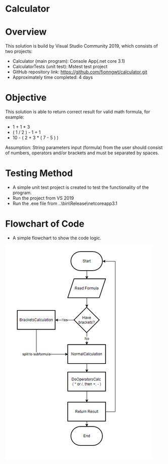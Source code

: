 # Calculator

# Overview
This solution is build by Visual Studio Community 2019, which consists of two projects:
- Calculator (main program): Console App(.net core 3.1)
- CalculatorTests (unit test): Mstest test project
- GitHub repository link: https://github.com/fionngwt/calculator.git
- Approximately time completed: 4 days

# Objective
This solution is able to return correct result for valid math formula, for example: 
- 1 + 1 * 3
- ( 1 / 2 ) - 1 + 1
- 10 - ( 2 + 3 * ( 7 - 5 ) )

Assumption: 
String parameters input (formula) from the user should consist of numbers, operators and/or brackets and must be separated by spaces. 

# Testing Method
- A simple unit test project is created to test the functionality of the program.
- Run the project from VS 2019 
- Run the .exe file from ..\bin\Release\netcoreapp3.1

# Flowchart of Code
- A simple flowchart to show the code logic.

![flowchart](https://github.com/fionngwt/calculator/blob/master/flowchart.PNG?raw=true)
